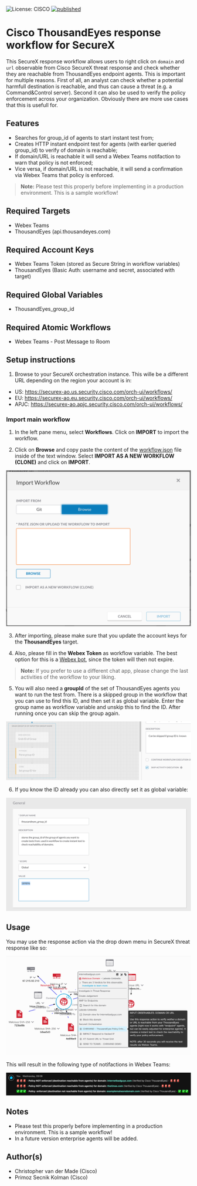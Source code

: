 ![License: CISCO](https://img.shields.io/badge/License-CISCO-blue.svg)
[![published](https://static.production.devnetcloud.com/codeexchange/assets/images/devnet-published.svg)](https://developer.cisco.com/codeexchange/github/repo/<REPO-HERE>)

# Cisco ThousandEyes response workflow for SecureX
This SecureX response workflow allows users to right click on `domain` and `url` observable from Cisco SecureX threat response and check whether they are reachable from ThousandEyes endpoint agents. This is important for multiple reasons. First of all, an analyst can check whether a potential harmfull destination is reachable, and thus can cause a threat (e.g. a Command&Control server). Second it can also be used to verify the policy enforcement across your organization. Obviously there are more use cases that this is usefull for. 

## Features
* Searches for group_id of agents to start instant test from;
* Creates HTTP instant endpoint test for agents (with earlier queried group_id) to verify of domain is reachable;
* If domain/URL is reachable it will send a Webex Teams notifaction to warn that policy is not enforced;
* Vice versa, if domain/URL is not reachable, it will send a confirmation via Webex Teams that policy is enforced.

> **Note:** Please test this properly before implementing in a production environment. This is a sample workflow!

## Required Targets
- Webex Teams
- ThousandEyes (api.thousandeyes.com)

## Required Account Keys
- Webex Teams Token (stored as Secure String in workflow variables)
- ThousandEyes (Basic Auth: username and secret, associated with target)

## Required Global Variables
- ThousandEyes_group_id

## Required Atomic Workflows
- Webex Teams - Post Message to Room

## Setup instructions

1. Browse to your SecureX orchestration instance. This wille be a different URL depending on the region your account is in: 

* US: https://securex-ao.us.security.cisco.com/orch-ui/workflows/
* EU: https://securex-ao.eu.security.cisco.com/orch-ui/workflows/
* APJC: https://securex-ao.apjc.security.cisco.com/orch-ui/workflows/

### Import main workflow

1. In the left pane menu, select **Workflows**. Click on **IMPORT** to import the workflow.

2. Click on **Browse** and copy paste the content of the [workflow.json](https://raw.githubusercontent.com/chrivand/thousand-eyes-securex-response/master/workflow.json) file inside of the text window.  Select **IMPORT AS A NEW WORKFLOW (CLONE)** and click on **IMPORT**.

![](screenshots/import_workflow.png)

3. After importing, please make sure that you update the account keys for the **ThousandEyes** target. 

4. Also, please fill in the **Webex Token** as workflow variable. The best option for this is a [Webex bot](https://developer.webex.com/docs/bots), since the token will then not expire. 

> **Note:** If you prefer to use a different chat app, please change the last activities of the workflow to your liking.

5. You will also need a **groupId** of the set of ThousandEyes agents you want to run the test from. There is a skipped group in the workflow that you can use to find this ID, and then set it as global variable. Enter the group name as workflow variable and unskip this to find the ID. After running once you can skip the group again.

![](screenshots/skip_activity.png)

6. If you know the ID already you can also directly set it as global variable:

![](screenshots/global_var.png)

## Usage

You may use the response action via the drop down menu in SecureX threat response like so:

![](screenshots/securex_threat_response.png)

This will result in the following type of notifactions in Webex Teams:

![](screenshots/webex_teams.png)

## Notes

* Please test this properly before implementing in a production environment. This is a sample workflow!
* In a future version enterprise agents will be added. 

## Author(s)

* Christopher van der Made (Cisco)
* Primoz Secnik Kolman (Cisco)